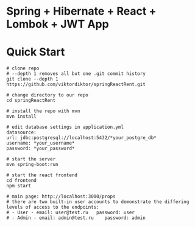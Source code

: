 # Spring + Hibernate + React + Lombok + JWT App

# Quick Start

    # clone repo
    # --depth 1 removes all but one .git commit history
    git clone --depth 1 https://github.com/viktordiktor/springReactRent.git
    
    # change directory to our repo
    cd springReactRent
    
    # install the repo with mvn
    mvn install

    # edit database settings in application.yml
    datasource:
    url: jdbc:postgresql://localhost:5432/*your_postgre_db*
    username: *your_username*
    password: *your_password*
    
    # start the server
    mvn spring-boot:run

    # start the react frontend
    cd frontend
    npm start
    
    # main page: http://localhost:3000/props
    # there are two built-in user accounts to demonstrate the differing levels of access to the endpoints:
    # - User - email: user@test.ru   password: user
    # - Admin - email: admin@test.ru    password: admin
